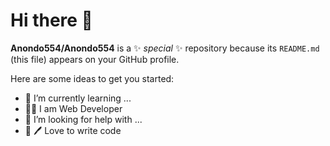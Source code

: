 # Hi there 👋

 
**Anondo554/Anondo554** is a ✨ _special_ ✨ repository because its `README.md` (this file) appears on your GitHub profile.

Here are some ideas to get you started: 
- 🌱 I’m currently learning ...
- 👯👑 I am Web Developer 
- 🤔 I’m looking for help with ...
- 💬 🖊️ Love to write code 
 
